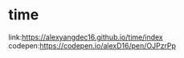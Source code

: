 # time
link:https://alexyangdec16.github.io/time/index   
codepen:https://codepen.io/alexD16/pen/OJPzrPp
